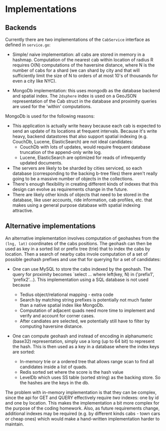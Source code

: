
# Implementations

## Backends

Currently there are two implementations of the `CabService` interface as defined in `service.go`:

*  Simple/ naive implementation: all cabs are stored in memory in a hashmap. Computation of the
nearest cab within location of radius R requires O(N) computations of the haversine distance, where
N is the number of cabs for a shard (we can shard by city and that will sufficiently limit the size of
N to orders of at most 10's of thousands for even a city like NYC).

*  MongoDb implementation: this uses mongodb as the database backend and spatial index. The
`2dsphere` index is used on a GeoJSON representation of the Cab struct in the database and
proximity queries are used for the 'within' computations.

MongoDb is used for the following reasons:
*  This application is actually write heavy because each cab is expected to send an update of
its locations at frequent intervals.  Because it's write heavy, backend datastores that also support
spatial indexing (e.g. CouchDb, Lucene, ElasticSearch) are not ideal candidates:
    *  CouchDb with lots of updates, would require frequent database truncation of the append-only write log.
    *  Lucene, ElasticSearch are optimized for reads of infrequently updated documents.
* The servers are likely to be sharded by cities serviced, so each database (corresponding to the backing b-tree
files) there aren't really going to be a massive number of objects in the collections.
* There's enough flexibility in creating different kinds of indexes that this design can evolve as requirements
change in the future.
* There are likely other kinds of objects that need to be stored in the database, like user accounts, ride information,
cab profiles, etc. that makes using a general purpose database with spatial indexing attractive.


## Alternative implementations

An alternative implementation involves computation of geohashes from the `(lng, lat)` coordinates of the
cabs positions.  The geohash can then be used as key in a sorted list or prefix tree (trie) that to index
the cabs by location.  Then a search of nearby cabs invole computation of a set of possible geohash prefixes
and use that for querying for a set of candidates:

* One can use MySQL to store the cabs indexed by the geohash. The query for proximity becomes
`select ... where left(key, N) in ('prefix1', 'prefix2'...).  This implementation using a SQL database is
not used because
    * Tedius object/relational mapping - extra code
    * Search by matching string prefixes is potentially not much faster than a native spatial index like MongoDb.
    * Computation of adjacent quads need more time to implement and verify and account for corner cases.
    * After candiates are selected, we potentially still have to filter by computing haversine distance.

* One can compute geohash and instead of encoding in alphanumeric (base32) representation, simply use a long (up
to 64 bit) to represent the hash.  This is then used as a key in a database where the index keys are sorted:
    * In-memory trie or a ordered tree that allows range scan to find all candidates inside a list of quads.
    * Redis sorted set where the score is the hash value
    * LevelDb which uses SS table (sorted string) as the backing store.  So the hashes are the keys in the db.

The problem with in-memory implementation is that they can be complex, since the api for GET and QUERY effectively
require *two* indexes: one by id and one by location.  This makes the implementation a bit more complex for the
purpose of the coding homework.  Also, as future requirements change, additional indexes may be required (e.g. by
different kinds cabs - town cars or cheap ones) which would make a hand-written implementation harder to maintain.
